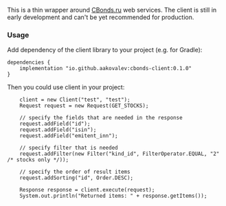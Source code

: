 
This is a thin wrapper around [CBonds.ru](https://cbonds.ru/api/catalog/folders/) web services.
The client is still in early development and can't be yet recommended for production.
 
### Usage
Add dependency of the client library to your project (e.g. for Gradle):

    dependencies {
        implementation "io.github.aakovalev:cbonds-client:0.1.0"
    }

Then you could use client in your project:

        client = new Client("test", "test");
        Request request = new Request(GET_STOCKS);

        // specify the fields that are needed in the response
        request.addField("id");
        request.addField("isin");
        request.addField("emitent_inn");

        // specify filter that is needed
        request.addFilter(new Filter("kind_id", FilterOperator.EQUAL, "2" /* stocks only */));

        // specify the order of result items
        request.addSorting("id", Order.DESC);

        Response response = client.execute(request);
        System.out.println("Returned items: " + response.getItems());

        

